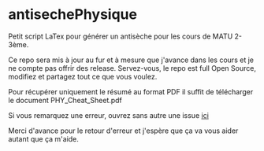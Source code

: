 # antisechePhysique

Petit script LaTex pour générer un antisèche pour les cours de MATU 2-3ème.

Ce repo sera mis à jour au fur et à mesure que j'avance dans les cours et je ne compte pas offrir des release. Servez-vous, le repo est full Open Source, modifiez et partagez tout ce que vous voulez.

Pour récupérer uniquement le résumé au format PDF il suffit de télécharger le document PHY_Cheat_Sheet.pdf

Si vous remarquez une erreur, ouvrez sans autre une issue [ici](https://github.com/Voeffray-Lucielle-EMF/antisechePhysique/issues/new)

Merci d'avance pour le retour d'erreur et j'espère que ça va vous aider autant que ça m'aide.
